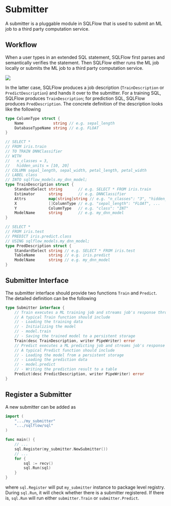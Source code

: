 # Submitter

A submitter is a pluggable module in SQLFlow that is used to submit an ML job to a third party computation service.

## Workflow

When a user types in an extended SQL statement, SQLFlow first parses and semantically verifies the statement. Then SQLFlow either runs the ML job locally or submits the ML job to a third party computation service. 

![](../figures/sqlflow-arch2.png)

In the latter case, SQLFlow produces a job description (`TrainDescription` or `PredictDescription`) and hands it over to the submitter. For a training SQL, SQLFlow produces `TrainDescription`; for prediction SQL, SQLFlow produces `PredDescription`. The concrete definition of the description looks like the following

```go
type ColumnType struct {
    Name             string // e.g. sepal_length
    DatabaseTypeName string // e.g. FLOAT
}

// SELECT *
// FROM iris.train
// TO TRAIN DNNClassifier
// WITH
//   n_classes = 3,
//   hidden_units = [10, 20]
// COLUMN sepal_length, sepal_width, petal_length, petal_width
// LABEL class
// INTO sqlflow_models.my_dnn_model;
type TrainDescription struct {
    StandardSelect string       // e.g. SELECT * FROM iris.train
    Estimator      string       // e.g. DNNClassifier
    Attrs          map[string]string // e.g. "n_classes": "3", "hidden_units": "[10, 20]"
    X              []ColumnType // e.g. "sepal_length": "FLOAT", ...
    Y              ColumnType   // e.g. "class": "INT"
    ModelName      string       // e.g. my_dnn_model
}

// SELECT *
// FROM iris.test
// PREDICT iris.predict.class
// USING sqlflow_models.my_dnn_model;
type PredDescription struct {
    StandardSelect string // e.g. SELECT * FROM iris.test
    TableName      string // e.g. iris.predict
    ModelName      string // e.g. my_dnn_model
}
```

## Submitter Interface

The submitter interface should provide two functions `Train` and `Predict`. The detailed definition can be the following

```go
type Submitter interface {
    // Train executes a ML training job and streams job's response through writer.
    // A typical Train function should include
    // - Loading the training data
    // - Initializing the model
    // - model.train
    // - Saving the trained model to a persistent storage
    Train(desc TrainDescription, writer PipeWriter) error
    // Predict executes a ML predicting job and streams job's response through writer
    // A typical Predict function should include
    // - Loading the model from a persistent storage
    // - Loading the prediction data
    // - model.predict
    // - Writing the prediction result to a table
    Predict(desc PredictDescription, writer PipeWriter) error
}
```

## Register a Submitter

A new submitter can be added as

```go
import (
    ".../my_submitter"
    ".../sqlflow/sql"
)

func main() {
    // ...
    sql.Register(my_submitter.NewSubmitter())
    // ...
    for {
    	sql := recv()
    	sql.Run(sql)
    }
}
```

where `sql.Register` will put `my_submitter` instance to package level registry. During `sql.Run`, it will check whether there is a submitter registered. If there is, `sql.Run` will run either `submitter.Train` or `submitter.Predict`.
